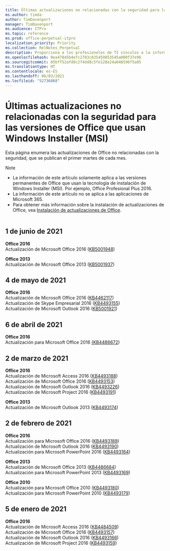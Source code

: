 ```yaml
---
title: Últimas actualizaciones no relacionadas con la seguridad para las versiones de Office que usan Windows Installer (MSI)
ms.author: timda
author: TimDavenport
manager: TimDavenport
ms.audience: ITPro
ms.topic: reference
ms.prod: office-perpetual-itpro
localization_priority: Priority
ms.collection: RelNotes_Perpetual
description: Proporciona a los profesionales de TI vínculos a la información de las últimas actualizaciones no relacionadas con la seguridad de las versiones perpetuas de Office 2016, Office 2013 y Office 2010.
ms.openlocfilehash: 0ea47845b4efc2783c835459853545a000f37e96
ms.sourcegitcommit: 05bff52afd0c2f4dd8c5fe128e24a048596f5a05
ms.translationtype: HT
ms.contentlocale: es-ES
ms.lasthandoff: 06/03/2021
ms.locfileid: "52736868"
---
```

# <a name="latest-non-security-updates-for-versions-of-office-that-use-windows-installer-msi"></a>Últimas actualizaciones no relacionadas con la seguridad para las versiones de Office que usan Windows Installer (MSI)

Esta página enumera las actualizaciones de Office no relacionadas con la seguridad, que se publican el primer martes de cada mes.

> [!NOTE]
> - La información de este artículo solamente aplica a las versiones permanentes de Office que usan la tecnología de instalación de Windows Installer (MSI). Por ejemplo, Office Profesional Plus 2016.
> - La información de este artículo no se aplica a las aplicaciones de Microsoft 365.
> - Para obtener más información sobre la instalación de actualizaciones de Office, vea [Instalación de actualizaciones de Office](https://support.office.com/article/2ab296f3-7f03-43a2-8e50-46de917611c5).
<br/><br/>

## <a name="june-1-2021"></a>1 de junio de 2021
**Office 2016**<br/>
Actualización de Microsoft Office 2016 ([KB5001948](https://support.microsoft.com/help/5001948)) </br> 

**Office 2013**<br/>
Actualización de Microsoft Office 2013 ([KB5001937](https://support.microsoft.com/help/5001937)) </br> 

## <a name="may-4-2021"></a>4 de mayo de 2021
**Office 2016**<br/>
Actualización de Microsoft Office 2016 ([KB4462117](https://support.microsoft.com/help/4462117)) </br> Actualización de Skype Empresarial 2016 ([KB4493155](https://support.microsoft.com/help/4493155)) </br> Actualización de Microsoft Outlook 2016 ([KB5001921](https://support.microsoft.com/help/5001921)) </br> 

## <a name="april-6-2021"></a>6 de abril de 2021
**Office 2016**<br/>
Actualización para Microsoft Office 2016 [(KB4486672](https://support.microsoft.com/help/4486672)) </br> 

## <a name="march-2-2021"></a>2 de marzo de 2021
**Office 2016**<br/>
Actualización de Microsoft Access 2016 ([KB4493188](https://support.microsoft.com/help/4493188)) </br> Actualización de Microsoft Office 2016 ([KB4493153](https://support.microsoft.com/help/4493153)) </br> Actualización de Microsoft Outlook 2016 ([KB4493226](https://support.microsoft.com/help/4493226)) </br> Actualización de Microsoft Project 2016 ([KB4493191](https://support.microsoft.com/help/4493191)) </br> 


**Office 2013**<br/>
Actualización de Microsoft Outlook 2013 ([KB4493174](https://support.microsoft.com/help/4493174)) </br> 


## <a name="february-2-2021"></a>2 de febrero de 2021
**Office 2016**<br/>
Actualización para Microsoft Office 2016 ([KB4493189](https://support.microsoft.com/help/4493189)) </br> Actualización de Microsoft Outlook 2016 ([KB4493190](https://support.microsoft.com/help/4493190)) </br> Actualización para Microsoft PowerPoint 2016 ([KB4493164](https://support.microsoft.com/help/4493164)) </br> 

**Office 2013**<br/>
Actualización de Microsoft Office 2013 ([KB4486684](https://support.microsoft.com/help/4486684)) </br>
Actualización para Microsoft PowerPoint 2013 ([KB4493169](https://support.microsoft.com/help/4493169)) </br>

**Office 2010**<br/>
Actualización para Microsoft Office 2010 ([KB4493180](https://support.microsoft.com/help/4493180)) </br>
Actualización para Microsoft PowerPoint 2010 ([KB4493179](https://support.microsoft.com/help/4493179))</br>


## <a name="january-5-2021"></a>5 de enero de 2021
**Office 2016**</br>
Actualización de Microsoft Access 2016 ([KB4484509](https://support.microsoft.com/help/4484509)) </br>
Actualización de Microsoft Office 2016 ([KB4493157](https://support.microsoft.com/help/4493157)) </br>
Actualización de Microsoft Outlook 2016 ([KB4493166](https://support.microsoft.com/help/4493166)) </br>
Actualización de Microsoft Project 2016 ([KB4493159](https://support.microsoft.com/help/4493159)) </br>



</br>